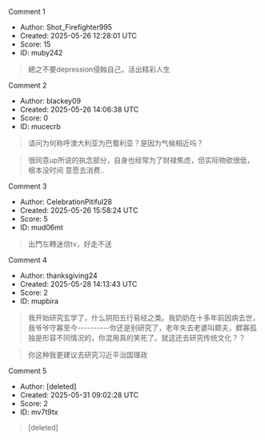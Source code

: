 Comment 1

- Author: Shot_Firefighter995
- Created: 2025-05-26 12:28:01 UTC
- Score: 15
- ID: muby242

> 總之不要depression侵蝕自己，活出精彩人生

Comment 2

- Author: blackey09
- Created: 2025-05-26 14:06:38 UTC
- Score: 0
- ID: mucecrb

> 请问为何称呼澳大利亚为巴蜀利亚？是因为气候相近吗？

> 很同意up所说的执念部分，自身也经常为了财禄焦虑，但实际物欲很低，根本没时间 意愿去消费..

Comment 3

- Author: CelebrationPitiful28
- Created: 2025-05-26 15:58:24 UTC
- Score: 5
- ID: mud06mt

> 出門左轉迷信tv，好走不送

Comment 4

- Author: thanksgiving24
- Created: 2025-05-28 14:13:43 UTC
- Score: 2
- ID: mupbira

> 我开始研究玄学了，什么阴阳五行易经之类。我奶奶在十多年前因病去世，我爷爷守寡至今----------你还是别研究了，老年失去老婆叫鳏夫，鳏寡孤独是形容不同情况的，你混用真的笑死了。就这还去研究传统文化？？

> 你这种我更建议去研究习近平治国理政

Comment 5

- Author: [deleted]
- Created: 2025-05-31 09:02:28 UTC
- Score: 2
- ID: mv7t9tx

> [deleted]
